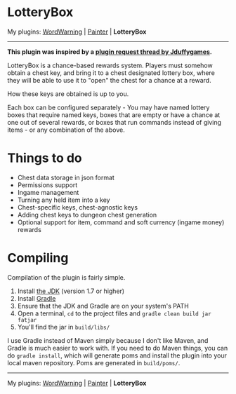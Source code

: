 LotteryBox
==========

My plugins: [WordWarning](https://github.com/gdude2002/WordWarning) | [Painter](https://github.com/gdude2002/Painter) | **LotteryBox**

---

**This plugin was inspired by a [plugin request thread by Jduffygames](http://forums.bukkit.org/threads/votingkeys.306669/).**

LotteryBox is a chance-based rewards system. Players must somehow obtain
a chest key, and bring it to a chest designated lottery box, where they will
be able to use it to "open" the chest for a chance at a reward.

How these keys are obtained is up to you.

Each box can be configured separately - You may have named lottery boxes that
require named keys, boxes that are empty or have a chance at one out of several
rewards, or boxes that run commands instead of giving items - or any combination
of the above.

Things to do
============

* Chest data storage in json format
* Permissions support
* Ingame management
* Turning any held item into a key
* Chest-specific keys, chest-agnostic keys
* Adding chest keys to dungeon chest generation
* Optional support for item, command and soft currency (ingame money) rewards

Compiling
=========

Compilation of the plugin is fairly simple.

1. Install [the JDK](http://www.oracle.com/technetwork/java/javase/downloads/jdk7-downloads-1880260.html) (version 1.7 or higher)
2. Install [Gradle](http://www.gradle.org/)
3. Ensure that the JDK and Gradle are on your system's PATH
4. Open a terminal, `cd` to the project files and `gradle clean build jar fatjar`
5. You'll find the jar in `build/libs/`

I use Gradle instead of Maven simply because I don't like Maven, and Gradle is much easier to work with.
If you need to do Maven things, you can do `gradle install`, which will generate poms and install the plugin
into your local maven repository. Poms are generated in `build/poms/`.

---

My plugins: [WordWarning](https://github.com/gdude2002/WordWarning) | [Painter](https://github.com/gdude2002/Painter) | **LotteryBox**